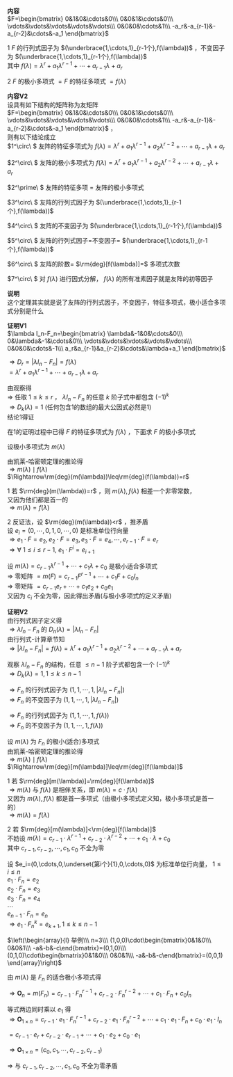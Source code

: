 **内容**  
 $F=\begin{bmatrix}  
0&1&0&\cdots&0\\\  
0&0&1&\cdots&0\\\  
\vdots&\vdots&\vdots&\vdots&\vdots\\\  
0&0&0&\cdots&1\\\  
-a_r&-a_{r-1}&-a_{r-2}&\cdots&-a_1  
\end{bmatrix}$  
  
1  $F$ 的行列式因子为 $(\underbrace{1,\cdots,1}_{r-1个},f(\lambda))$ ，不变因子为 $(\underbrace{1,\cdots,1}_{r-1个},f(\lambda))$  
其中 $f(\lambda)=\lambda^r+a_1\lambda^{r-1}+\cdots+a_{r-1}\lambda+a_r$  
  
2  $F$ 的极小多项式 $=F$ 的特征多项式 $=f(\lambda)$  
  
**内容V2**  
设具有如下结构的矩阵称为友矩阵  
 $F=\begin{bmatrix}  
0&1&0&\cdots&0\\\  
0&0&1&\cdots&0\\\  
\vdots&\vdots&\vdots&\vdots&\vdots\\\  
0&0&0&\cdots&1\\\  
-a_r&-a_{r-1}&-a_{r-2}&\cdots&-a_1  
\end{bmatrix}$ ，  
则有以下结论成立  
 $1^\circ\ $ 友阵的特征多项式为 $f(\lambda)=\lambda^r+a_1\lambda^{r-1}+a_2\lambda^{r-2}+\cdots+a_{r-1}\lambda+a_r$  
  
 $2^\circ\ $ 友阵的极小多项式为 $f(\lambda)=\lambda^r+a_1\lambda^{r-1}+a_2\lambda^{r-2}+\cdots+a_{r-1}\lambda+a_r$  
  
 $2^\prime\ $ 友阵的特征多项 $=$ 友阵的极小多项式  
  
 $3^\circ\ $ 友阵的行列式因子为 $(\underbrace{1,\cdots,1}_{r-1个},f(\lambda))$  
  
 $4^\circ\ $ 友阵的不变因子为 $(\underbrace{1,\cdots,1}_{r-1个},f(\lambda))$  
  
 $5^\circ\ $ 友阵的行列式因子=不变因子= $(\underbrace{1,\cdots,1}_{r-1个},f(\lambda))$  
  
 $6^\circ\ $ 友阵的阶数= $\rm{deg}[f(\lambda)]=$ 多项式次数  
  
 $7^\circ\ $ 对 $f(\lambda)$ 进行因式分解， $f(\lambda)$ 的所有准素因子就是友阵的初等因子  
  
**说明**  
这个定理其实就是说了友阵的行列式因子，不变因子，特征多项式，极小适合多项式分别是什么  
  
**证明V1**  
 $\lambda I_n-F_n=\begin{bmatrix}  
\lambda&-1&0&\cdots&0\\\  
0&\lambda&-1&\cdots&0\\\  
\vdots&\vdots&\vdots&\vdots&\vdots\\\  
0&0&0&\cdots&-1\\\  
a_r&a_{r-1}&a_{r-2}&\cdots&\lambda+a_1  
\end{bmatrix}$  
  
 $\Rightarrow D_r=|\lambda I_n-F_n|=f(\lambda)$  
 $=\lambda^r+a_1\lambda^{r-1}+\cdots+a_{r-1}\lambda+a_r$  
  
由观察得  
 $\Rightarrow$ 任取 $1\le k\le r$ ， $\lambda I_n-F_n$ 的任意 $k$ 阶子式中都包含 $(-1)^k$  
 $\Rightarrow D_k(\lambda)=1$ (任何包含1的数组的最大公因式必然是1)  
结论1得证  
  
在1的证明过程中已得 $F$ 的特征多项式为 $f(\lambda)$ ，下面求 $F$ 的极小多项式  
  
设极小多项式为 $m(\lambda)$  
  
由凯莱-哈密顿定理的推论得  
 $\Rightarrow m(\lambda)\mid f(\lambda)$  
 $\Rightarrow\rm{deg}(m(\lambda))\leq\rm{deg}(f(\lambda))=r$  
  
1 若 $\rm{deg}(m(\lambda))=r$ ，则 $m(\lambda),f(\lambda)$ 相差一个非零常数，  
又因为他们都是首一的  
 $\Rightarrow m(\lambda)=f(\lambda)$  
  
2 反证法，设 $\rm{deg}(m(\lambda))<r$ ，推矛盾  
设 $e_i=(0,\cdots,0,1,0,\cdots,0)$ 是标准单位行向量  
 $\Rightarrow e_1\cdot F=e_2, e_2\cdot F=e_3, e_3\cdot F=e_4, \cdots, e_{r-1}\cdot F=e_r$  
 $\Rightarrow\forall\ 1\le i\le r-1,\ e_1\cdot F^i=e_{i+1}$  
  
设 $m(\lambda)=c_{r-1}\lambda^{r-1}+\cdots+c_1\lambda+c_0$ 是极小适合多项式  
 $\Rightarrow$ 零矩阵 $=m(F)=c_{r-1}F^{r-1}+\cdots+c_1F+c_0I_n$  
 $\Rightarrow$ 零矩阵 $=c_{r-1}e_r+\cdots+c_1e_2+c_0e_1$  
又因为 $c_i$ 不全为零，因此得出矛盾(与极小多项式的定义矛盾)  
  
**证明V2**  
由行列式因子定义得  
 $\Rightarrow\lambda I_n-F_n$ 的 $D_n(\lambda)=|\lambda I_n-F_n|$  
由行列式-计算章节知  
 $\Rightarrow|\lambda I_n-F_n|=f(\lambda)=\lambda^r+a_1\lambda^{r-1}+a_2\lambda^{r-2}+\cdots+a_{r-1}\lambda+a_r$  
  
观察 $\lambda I_n-F_n$ 的结构，任意 $\le n-1$ 阶子式都包含一个 $(-1)^k$  
 $\Rightarrow D_k(\lambda)=1,1\le k\le n-1$  
  
 $\Rightarrow F_n$ 的行列式因子为 $(1,1,\cdots,1,|\lambda I_n-F_n|)$  
 $\Rightarrow F_n$ 的不变因子为 $(1,1,\cdots,1,|\lambda I_n-F_n|)$  
  
 $\Rightarrow F_n$ 的行列式因子为 $(1,1,\cdots,1,f(\lambda))$  
 $\Rightarrow F_n$ 的不变因子为 $(1,1,\cdots,1,f(\lambda))$  
  
设 $m(\lambda)$ 为 $F_n$ 的极小(适合)多项式  
由凯莱-哈密顿定理的推论得  
 $\Rightarrow m(\lambda)\mid f(\lambda)$  
 $\Rightarrow\rm{deg}[m(\lambda)]\leq\rm{deg}[f(\lambda)]$  
  
1 若 $\rm{deg}[m(\lambda)]=\rm{deg}[f(\lambda)]$  
 $\Rightarrow m(\lambda)$ 与 $f(\lambda)$ 是相伴关系，即 $m(\lambda)=c\cdot f(\lambda)$  
又因为 $m(\lambda),f(\lambda)$ 都是首一多项式（由极小多项式定义知，极小多项式是首一的）  
 $\Rightarrow m(\lambda)=f(\lambda)$  
  
2 若 $\rm{deg}[m(\lambda)]<\rm{deg}[f(\lambda)]$  
不妨设 $m(\lambda)=c_{r-1}\cdot\lambda^{r-1}+c_{r-2}\cdot\lambda^{r-2}+\cdots+c_1\cdot\lambda+c_0$  
其中 $c_{r-1},c_{r-2},\cdots,c_1,c_0$ 不全为零  
  
设 $e_i=(0,\cdots,0,\underset{第i个}{1},0,\cdots,0)$ 为标准单位行向量， $1\le i\le n$  
 $e_1\cdot F_n=e_2$  
 $e_2\cdot F_n=e_3$  
 $e_3\cdot F_n=e_4$  
 $\cdots$  
 $e_{n-1}\cdot F_n=e_n$  
 $\Rightarrow e_1\cdot F_n^k=e_{k+1},1\le k\le n-1$  
  
 $\left(\begin{array}{l}  
举例\\\  
n=3\\\  
(1,0,0)\cdot\begin{bmatrix}0&1&0\\\ 0&0&1\\\ -a&-b&-c\end{bmatrix}=(0,1,0)\\\  
(0,1,0)\cdot\begin{bmatrix}0&1&0\\\ 0&0&1\\\ -a&-b&-c\end{bmatrix}=(0,0,1)  
\end{array}\right)$  
  
由 $m(\lambda)$ 是 $F_n$ 的适合极小多项式得  
  
 $\Rightarrow\mathbf{O}_n=m(F_n)=c_{r-1}\cdot F_n^{r-1}+c_{r-2}\cdot F_n^{r-2}+\cdots+c_1\cdot F_n+c_0I_n$  
  
等式两边同时乘以 $e_1$ 得  
 $\Rightarrow\mathbf{O}_{1\times n}=c_{r-1}\cdot e_1\cdot F_n^{r-1}+c_{r-2}\cdot e_1\cdot F_n^{r-2}+\cdots+c_1\cdot e_1\cdot F_n+c_0\cdot e_1\cdot I_n$  
  
 $=c_{r-1}\cdot e_r+c_{r-2}\cdot e_{r-1}+\cdots+c_1\cdot e_2+c_0\cdot e_1$  
  
 $\Rightarrow\mathbf{O}_{1\times n}=(c_0,c_1,\cdots,c_{r-2},c_{r-1})$  
  
 $\Rightarrow$ 与 $c_{r-1},c_{r-2},\cdots,c_1,c_0$ 不全为零矛盾  
